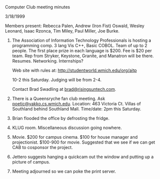 Computer Club meeting minutes </p><p>
3/18/1999 </p><p>
Members present: Rebecca Palen, Andrew (Iron Fist) Oswald, Wesley Leonard,  Isaac Rzonca, Tim Miley, Paul Miller, Joe Burke. </p><p>
1) The Association of Information Technology Professionals is hosting a  programming comp.  3 lang Vis C++, Basic COBOL.  Team of up to 2 people.  The  first place prize in each language is $200.  Fee is $20 per team.  Rep from  Stryker, Keystone, Granite, and Manatron will be there.  Resumes.   Networking.  Internships? </p><p>
Web site with rules at: http://studentworld.wmich.edu/org/aitp </p><p>
10-2 this Saturday.  Judging will be from 2-4. </p><p>
Contact Brad Swadling at brad@risingsuntech.com. </p><p>
2) There is a Queensryche fan club meeting.  Ask poetic@yakko.cs.wmich.edu.   Location: 463 Victoria Ct.  Villas of Southland behind Southland Mall.   Time/date: 2pm this Saturday. </p><p>
3) Brian flooded the office by defrosting the fridge. </p><p>
4) KLUG room.  Miscellaneous discussion going nowhere.    </p><p>
5) Movie.  $200 for campus cinema.  $100 for house manager and projectionist. $100-900 for movie.  Suggested that we see if we can get CAB to cosponsor the project.   </p><p>
6) Jettero suggests hanging a quickcam out the window and putting up a picture of campus.   </p><p>
7) Meeting adjourned so we can poke the print server. </p><p>
</p><p>
</p>
